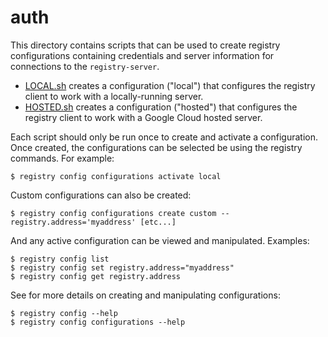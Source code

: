 # auth

This directory contains scripts that can be used to create registry configurations
containing credentials and server information for connections to the
`registry-server`.

- [LOCAL.sh](LOCAL.sh) creates a configuration ("local") that configures the registry
  client to work with a locally-running server.
- [HOSTED.sh](HOSTED.sh) creates a configuration ("hosted") that configures the registry
  client to work with a Google Cloud hosted server.

Each script should only be run once to create and activate a configuration. Once
created, the configurations can be selected be using the registry commands. For
example:

    $ registry config configurations activate local

Custom configurations can also be created:

    $ registry config configurations create custom --registry.address='myaddress' [etc...]

And any active configuration can be viewed and manipulated. Examples:

    $ registry config list
    $ registry config set registry.address="myaddress"
    $ registry config get registry.address

See for more details on creating and manipulating configurations:

    $ registry config --help
    $ registry config configurations --help

